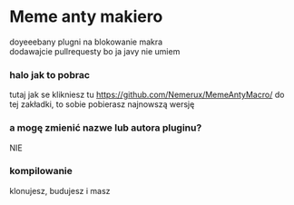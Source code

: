 # Meme anty makiero
doyeeebany plugni na blokowanie makra  
dodawajcie pullrequesty bo ja javy nie umiem 

### halo jak to pobrac
tutaj jak se klikniesz tu https://github.com/Nemerux/MemeAntyMacro/ do tej zakładki, to sobie pobierasz najnowszą wersję

### a mogę zmienić nazwe lub autora pluginu?
NIE

### kompilowanie
klonujesz, budujesz i masz

